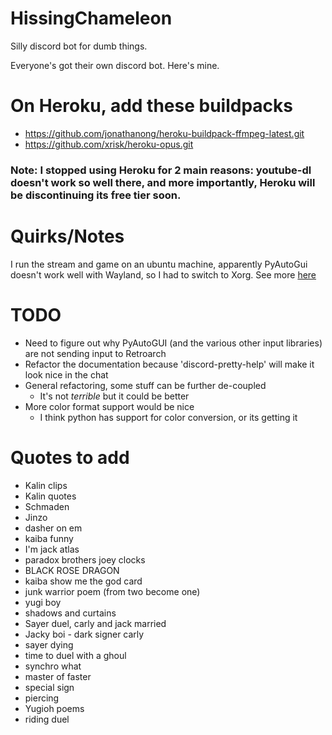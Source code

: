 # HissingChameleon
Silly discord bot for dumb things.

Everyone's got their own discord bot. Here's mine.


# On Heroku, add these buildpacks
- https://github.com/jonathanong/heroku-buildpack-ffmpeg-latest.git
- https://github.com/xrisk/heroku-opus.git

### Note: I stopped using Heroku for 2 main reasons: youtube-dl doesn't work so well there, and more importantly, Heroku will be discontinuing its free tier soon.

# Quirks/Notes

I run the stream and game on an ubuntu machine, apparently PyAutoGui doesn't work well with Wayland, so I had to switch to Xorg. See more [here](https://askubuntu.com/questions/1433002/ubuntu-gui-cant-take-virtual-keystrokes)


# TODO

* Need to figure out why PyAutoGUI (and the various other input libraries) are not sending input to Retroarch
* Refactor the documentation because 'discord-pretty-help' will make it look nice in the chat
* General refactoring, some stuff can be further de-coupled
    * It's not *terrible* but it could be better
* More color format support would be nice
    * I think python has support for color conversion, or its getting it

# Quotes to add
- Kalin clips
- Kalin quotes
- Schmaden
- Jinzo
- dasher on em
- kaiba funny
- I'm jack atlas
- paradox brothers joey clocks
- BLACK ROSE DRAGON
- kaiba show me the god card
- junk warrior poem (from two become one)
- yugi boy
- shadows and curtains
- Sayer duel, carly and jack married
- Jacky boi - dark signer carly
- sayer dying
- time to duel with a ghoul
- synchro what
- master of faster
- special sign
- piercing
- Yugioh poems
- riding duel